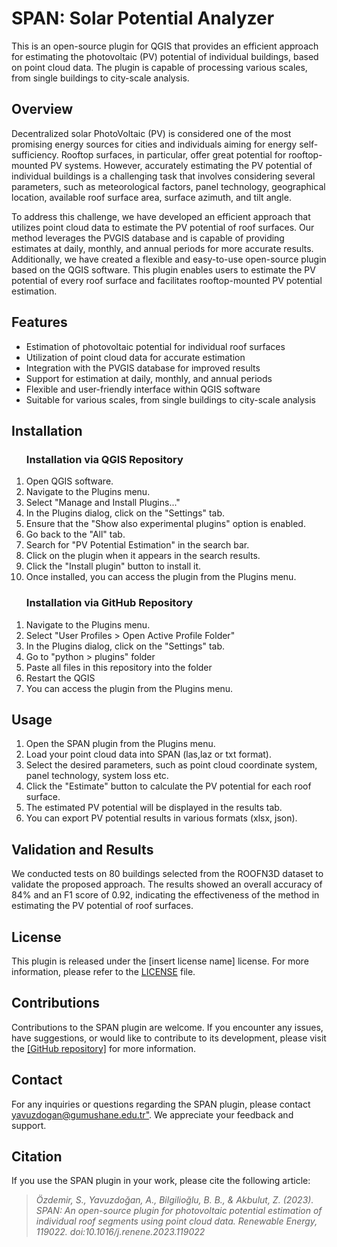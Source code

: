 <!DOCTYPE html>
<html>
<head>
</head>
<body>
  <h1>SPAN: Solar Potential Analyzer</h1>

  <p>This is an open-source plugin for QGIS that provides an efficient approach for estimating the photovoltaic (PV) potential of individual buildings, based on point cloud data. The plugin is capable of processing various scales, from single buildings to city-scale analysis.</p>

  <h2>Overview</h2>

  <p>Decentralized solar PhotoVoltaic (PV) is considered one of the most promising energy sources for cities and individuals aiming for energy self-sufficiency. Rooftop surfaces, in particular, offer great potential for rooftop-mounted PV systems. However, accurately estimating the PV potential of individual buildings is a challenging task that involves considering several parameters, such as meteorological factors, panel technology, geographical location, available roof surface area, surface azimuth, and tilt angle.</p>

  <p>To address this challenge, we have developed an efficient approach that utilizes point cloud data to estimate the PV potential of roof surfaces. Our method leverages the PVGIS database and is capable of providing estimates at daily, monthly, and annual periods for more accurate results. Additionally, we have created a flexible and easy-to-use open-source plugin based on the QGIS software. This plugin enables users to estimate the PV potential of every roof surface and facilitates rooftop-mounted PV potential estimation.</p>

  <h2>Features</h2>

  <ul>
    <li>Estimation of photovoltaic potential for individual roof surfaces</li>
    <li>Utilization of point cloud data for accurate estimation</li>
    <li>Integration with the PVGIS database for improved results</li>
    <li>Support for estimation at daily, monthly, and annual periods</li>
    <li>Flexible and user-friendly interface within QGIS software</li>
    <li>Suitable for various scales, from single buildings to city-scale analysis</li>
  </ul>

  <h2>Installation</h2>

  <ol>
    <h3>Installation via QGIS Repository</h3>
    <li>Open QGIS software.</li>
    <li>Navigate to the Plugins menu.</li>
    <li>Select "Manage and Install Plugins..."</li>
    <li>In the Plugins dialog, click on the "Settings" tab.</li>
    <li>Ensure that the "Show also experimental plugins" option is enabled.</li>
    <li>Go back to the "All" tab.</li>
    <li>Search for "PV Potential Estimation" in the search bar.</li>
    <li>Click on the plugin when it appears in the search results.</li>
    <li>Click the "Install plugin" button to install it.</li>
    <li>Once installed, you can access the plugin from the Plugins menu.</li>
  </ol>
  <ol>
    <h3>Installation via GitHub Repository</h3>
    <li>Navigate to the Plugins menu.</li>
    <li>Select "User Profiles > Open Active Profile Folder"</li>
    <li>In the Plugins dialog, click on the "Settings" tab.</li>
    <li>Go to "python > plugins" folder</li>
    <li>Paste all files in this repository into the folder</li>
    <li>Restart the QGIS</li>
    <li> You can access the plugin from the Plugins menu.</li></li>
  </ol>

  <h2>Usage</h2>

  <ol>
    <li>Open the SPAN plugin from the Plugins menu.</li>
    <li>Load your point cloud data into SPAN (las,laz or txt format).</li>
    <li>Select the desired parameters, such as point cloud coordinate system, panel technology, system loss etc.</li>
    <li>Click the "Estimate" button to calculate the PV potential for each roof surface.</li>
    <li>The estimated PV potential will be displayed in the results tab.</li>
    <li>You can export PV potential results in various formats (xlsx, json).</li>
  </ol>

  <h2>Validation and Results</h2>

  <p>We conducted tests on 80 buildings selected from the ROOFN3D dataset to validate the proposed approach. The results showed an overall accuracy of 84% and an F1 score of 0.92, indicating the effectiveness of the method in estimating the PV potential of roof surfaces.</p>

  <h2>License</h2>

  <p>This plugin is released under the [insert license name] license. For more information, please refer to the <a href="https://github.com/ahmetyavuzd/SPAN/blob/main/solar_pw_calculator/LICENSE.lic">LICENSE</a> file.</p>

  <h2>Contributions</h2>

  <p>Contributions to the SPAN plugin are welcome. If you encounter any issues, have suggestions, or would like to contribute to its development, please visit the <a href="https://github.com/ahmetyavuzd/SPAN">[GitHub repository]</a> for more information.</p>

  <h2>Contact</h2>

  <p>For any inquiries or questions regarding the SPAN plugin, please contact <a href=mailto:yavuzdogan@gumushane.edu.tr> yavuzdogan@gumushane.edu.tr"</a>. We appreciate your feedback and support.</p>

  <h2>Citation</h2>

  <p>If you use the SPAN plugin in your work, please cite the following article:</p>
  <em>
    <blockquote>
      <p>Özdemir, S., Yavuzdoğan, A., Bilgilioğlu, B. B., & Akbulut, Z. (2023). SPAN: An open-source plugin for photovoltaic potential estimation of individual roof segments using point cloud data. <em>Renewable Energy</em>, 119022. doi:10.1016/j.renene.2023.119022</p>
    </blockquote>
  </em>
</body>
</html>
